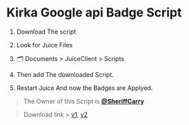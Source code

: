 # Kirka Google api Badge Script

1. Download The script

2. Look for Juice Files

3. 🗂️ Documents > JuiceClient > Scripts

4. Then add The downloaded Script.

5. Restart Juice And now the Badges are Applyed.

> The Owner of this Script is **[@SheriffCarry](https://github.com/SheriffCarry)**

> Download link > [v1](https://raw.githubusercontent.com/KirkaMiddleMenScripts/Main/refs/heads/main/Scripts/kirka-prefixesv1.js), [v2](https://raw.githubusercontent.com/KirkaMiddleMenScripts/Main/refs/heads/main/Scripts/kirka-prefixesv2.js)
